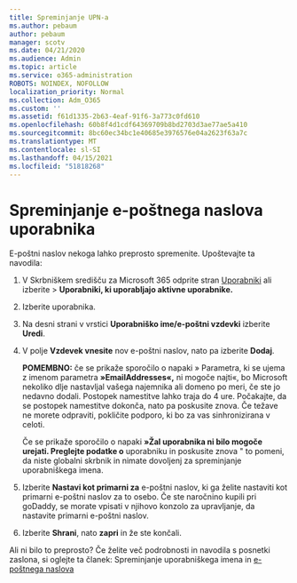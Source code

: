 ```yaml
---
title: Spreminjanje UPN-a
ms.author: pebaum
author: pebaum
manager: scotv
ms.date: 04/21/2020
ms.audience: Admin
ms.topic: article
ms.service: o365-administration
ROBOTS: NOINDEX, NOFOLLOW
localization_priority: Normal
ms.collection: Adm_O365
ms.custom: ''
ms.assetid: f61d1335-2b63-4eaf-91f6-3a773c0fd610
ms.openlocfilehash: 60b8f4d1cdf64369709b8bd2703d3ae77ae5a410
ms.sourcegitcommit: 8bc60ec34bc1e40685e3976576e04a2623f63a7c
ms.translationtype: MT
ms.contentlocale: sl-SI
ms.lasthandoff: 04/15/2021
ms.locfileid: "51818268"
---
```

# <a name="change-a-users-email-address"></a>Spreminjanje e-poštnega naslova uporabnika

E-poštni naslov nekoga lahko preprosto spremenite. Upoštevajte ta navodila:
  
1. V Skrbniškem središču za Microsoft 365 odprite stran [Uporabniki](https://go.microsoft.com/fwlink/p/?linkid=834822) ali izberite  \> **Uporabniki, ki uporabljajo aktivne uporabnike.**
    
2. Izberite uporabnika.
    
3. Na desni strani v vrstici **Uporabniško ime/e-poštni vzdevki** izberite **Uredi**.
    
4. V polje **Vzdevek vnesite** nov e-poštni naslov, nato pa izberite **Dodaj**.
    
    **POMEMBNO:** če se prikaže sporočilo o napaki » Parametra, ki se ujema z imenom parametra **»EmailAddresses«,** ni mogoče najti«, bo Microsoft nekoliko dlje nastavljal vašega najemnika ali domeno po meri, če ste jo nedavno dodali. Postopek namestitve lahko traja do 4 ure. Počakajte, da se postopek namestitve dokonča, nato pa poskusite znova. Če težave ne morete odpraviti, pokličite podporo, ki bo za vas sinhronizirana v celoti.
    
    Če se prikaže sporočilo o napaki **»Žal uporabnika ni bilo mogoče urejati. Preglejte podatke o** uporabniku in poskusite znova " to pomeni, da niste globalni skrbnik in nimate dovoljenj za spreminjanje uporabniškega imena.
    
5. Izberite **Nastavi kot primarni za** e-poštni naslov, ki ga želite nastaviti kot primarni e-poštni naslov za to osebo. Če ste naročnino kupili pri goDaddy, se morate vpisati v njihovo konzolo za upravljanje, da nastavite primarni e-poštni naslov. 
    
6. Izberite **Shrani**, nato **zapri** in že ste končali.
    
Ali ni bilo to preprosto? Če želite več podrobnosti in navodila s posnetki zaslona, si oglejte ta članek: Spreminjanje uporabniškega imena in [e-poštnega naslova](https://docs.microsoft.com/microsoft-365/admin/add-users/change-a-user-name-and-email-address)
  

